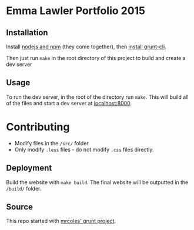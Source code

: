 # Emma Lawler Portfolio 2015

## Installation

Install [nodejs and npm](http://nodejs.org/download/) (they come together), then [install grunt-cli](http://gruntjs.com/getting-started).

Then just run `make` in the root directory of this project to build and create a dev server

## Usage

To run the dev server, in the root of the directory run `make`. This will build all of the files and start a dev server at [localhost:8000](http://localhost:8000).

# Contributing

* Modify files in the `/src/` folder
* Only modify `.less` files - do not modify `.css` files directly.

## Deployment

Build the website with `make build`. The final website will be outputted in the `/build/` folder.

## Source

This repo started with [mrcoles' grunt project](https://github.com/mrcoles/static-less-coffeescript-grunt-project).
